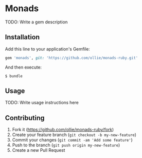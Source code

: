 # Monads

TODO: Write a gem description

## Installation

Add this line to your application's Gemfile:

```ruby
gem 'monads', git: 'https://github.com/ollie/monads-ruby.git'
```

And then execute:

    $ bundle

## Usage

TODO: Write usage instructions here

## Contributing

1. Fork it (https://github.com/ollie/monads-ruby/fork)
2. Create your feature branch (`git checkout -b my-new-feature`)
3. Commit your changes (`git commit -am 'Add some feature'`)
4. Push to the branch (`git push origin my-new-feature`)
5. Create a new Pull Request
